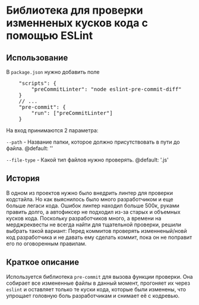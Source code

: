 # Библиотека для проверки изменненых кусков кода с помощью ESLint

## Использование
В <code>package.json</code> нужно добавить поле
<pre>
    "scripts": {
        "preCommitLinter": "node eslint-pre-commit-diff"
    }
    // ...
    "pre-commit": {
        "run": ["preCommitLinter"]
    }
</pre>

На вход принимаются 2 параметра:

<code>--path</code> - Название папки, которое должно присутствовать в пути до файла. @default: ''

<code>--file-type</code> - Какой тип файлов нужно проверять. @default: '.js'


## История
В одном из проектов нужно было внедрить линтер для проверки кодстайла. Но как выяснилось было много разработчиком и еще больше легаси кода. Ошибок линтер находил больше 500к, руками править долго, а автофиксер не подходил из-за старых и объемных кусков кода. Поскольку разработчиков много, а времени на мерджреквесты не всегда найти для тщательной проверки, решили выбрать такой вариант: Перед коммитов проверять изменненый/новй код разработчика и не давать ему сделать коммит, пока он не поправит его по оговоренным правилам.


## Краткое описание
Используется библиотека <code>pre-commit</code> для вызова функции проверки. Она собирает все измененные файлы в данный момент, прогоняет их через <code>eslint</code> и оставляет только те куски кода, которые были изменены, что упрощает головную боль разработчикам и снимает её с кодревью.
